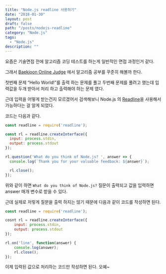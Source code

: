 ```yaml
---
title: "Node.js readline 사용하기"
date: "2018-01-30"
layout: post
draft: false
path: "/posts/nodejs-readline"
category: "Node.js"
tags: 
  - "Node.js"
description: ""  
---
```


요즘은 기술면접 전에 알고리즘 코딩 테스트를 하는게 일반적인 면접 과정인거 같다.

그래서 [Baekjoon Online Judge](https://www.acmicpc.net/) 에서 알고리즘 공부를 꾸준히 해볼까 한다.

첫번째 문제 “Hello World!”를 출력 하는 문제를 풀고 두번째 문제를 풀려고 했는데 입력값을 두개 받아서 처리 하고 출력해야 하는 문제 였다.

근데 입력을 어떻게 받는건지 모르겠어서 검색해보니 Node.js 의 [Readline](https://nodejs.org/api/readline.html)을 사용해서 가능하다는 걸 알게 되었다.

코드는 다음과 같다.

```js
const readline = require('readline');

const rl = readline.createInterface({
  input: process.stdin,
  output: process.stdout
});

rl.question('What do you think of Node.js? ', answer => {
  console.log(`Thank you for your valuable feedback: ${answer}`);

  rl.close();
});
```

위와 같이 하면 `What do you think of Node.js?` 질문이 출력되고 값을 입력하면 answer 매개 변수로 받을 수 있다.

근데 실제로 저렇게 질문을 출력 하지는 않기 때문에 다음과 같이 코드를 작성하면 된다.

```js
const readline = require('readline');

cosnt rl = readline.createInterface({
	input: process.stdin,
	output: process.stdout
});

rl.on('line', function(answer) {
	console.log(answer);
	rl.close();
});
```

이제 입력된 값으로 처리하는 코드만 작성하면 된다. 오예~
